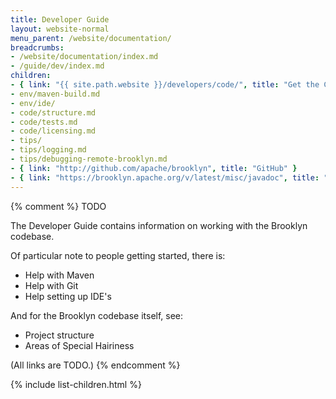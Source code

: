 ```yaml
---
title: Developer Guide
layout: website-normal
menu_parent: /website/documentation/
breadcrumbs:
- /website/documentation/index.md
- /guide/dev/index.md
children:
- { link: "{{ site.path.website }}/developers/code/", title: "Get the Code" }
- env/maven-build.md
- env/ide/
- code/structure.md
- code/tests.md
- code/licensing.md
- tips/
- tips/logging.md
- tips/debugging-remote-brooklyn.md
- { link: "http://github.com/apache/brooklyn", title: "GitHub" }
- { link: "https://brooklyn.apache.org/v/latest/misc/javadoc", title: "Javadoc" }
---
```


{% comment %}
TODO

The Developer Guide contains information on working with the Brooklyn codebase.

Of particular note to people getting started, there is:

* Help with Maven
* Help with Git
* Help setting up IDE's

And for the Brooklyn codebase itself, see:

* Project structure
* Areas of Special Hairiness

(All links are TODO.)
{% endcomment %}

{% include list-children.html %}
